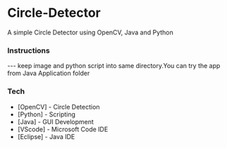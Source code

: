 # Circle-Detector
A simple Circle Detector using OpenCV, Java and Python

### Instructions
 --- keep image and python script into same directory.You can try the app from Java Application folder
 
### Tech
* [OpenCV] - Circle Detection
* [Python] - Scripting
* [Java] - GUI Development
* [VScode] - Microsoft Code IDE
* [Eclipse] - Java IDE

